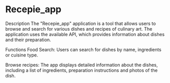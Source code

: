 # Recepie_app

Description
The "Recepie_app" application is a tool that allows users to browse and search for various dishes and recipes of culinary art. The application uses the available API, which provides information about dishes and their preparation.

Functions
Food Search: Users can search for dishes by name, ingredients or cuisine type.

Browse recipes: The app displays detailed information about the dishes, including a list of ingredients, preparation instructions and photos of the dish.
